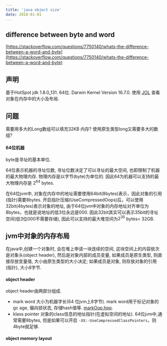 ```yaml
---
title: 'java object size'
date: 2018-01-01
...
```


## difference between byte and word

[https://stackoverflow.com/questions/7750140/whats-the-difference-between-a-word-and-byte](https://stackoverflow.com/questions/7750140/whats-the-difference-between-a-word-and-byte)

## 声明

基于HotSpot jdk 1.8.0_131. 64位. Darwin Kernel Version 16.7.0.
使用 [JOL](http://openjdk.java.net/projects/code-tools/jol/) 查看对象在内存中的大小及布局.

## 问题

需要用多大的Long数组可以填充32KB 内存? 使用原生类型long又需要多大的数组?

#### 64位机器

byte是寻址的基本单位.

64位表示机器的寻址位数, 寻址位数决定了可以寻址的最大空间, 也即限制了机器的最大物理内存. 物理内存是以字节(byte)为单位的. 因此64为机器可以支持的最大物理内存是 $2^{64}$ bytes.

在64位jvm中, 对象在内存中的地址需要使用64bit(8bytes)表示，因此对象的引用(指针)需要8bytes.
开启指针压缩(UseCompressedOops)后，可以使用32bit(4bytes)表示对象的地址, 由于64位jvm中对象的内存地址对齐单位为8bytes，也就是说地址的低3位永远是000. 因此32bit其实可以表示35bit的寻址空间(低3位000不需要存储), 因此可以支持的最大堆空间为$2^{35}$ bytes= 32GB.

## jvm中对象的内存布局

在java中,创建一个对象时, 会在堆上申请一块连续的空间, 这块空间上的内容依次是对象头(object header), 然后是对象内部的成员变量, 如果成员是原生类型, 则直接存放变量值, 大小由原生类型的大小决定; 如果成员是对象, 则存放对象的引用(指针), 大小8字节.

#### object header

object header由两部分组成.
- mark word
  大小为机器字长(64 位jvm上8字节). mark word用于标记对象的gc age, 偏向锁状态, 存储hash值等. [markOop.hpp](http://hg.openjdk.java.net/jdk8/jdk8/hotspot/file/87ee5ee27509/src/share/vm/oops/markOop.hpp).
- klass pointer
  对象的class信息的地址指针(在虚拟空间的地址). 64位jvm中,通常需要8bytes, 但是如果可以开启 `-XX:-UseCompressedClassPointers`，则4byte就足够.

#### object memory layout
